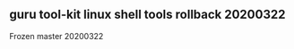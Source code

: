 guru tool-kit linux shell tools rollback 20200322
-------------------------------------------------
Frozen master 20200322
